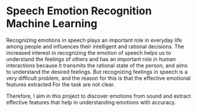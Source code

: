 # Speech Emotion Recognition Machine Learning

Recognizing emotions in speech plays an important role in everyday life among people and influences their intelligent and rational decisions. The increased interest in recognizing the emotion of speech helps us to understand the feelings of others and has an important role in human interactions because it transmits the rational state of the person, and aims to understand the desired feelings. But recognizing feelings in speech is a very difficult problem, and the reason for this is that the effective emotional features extracted For the task are not clear.


Therefore, I aim in this project to discover emotions from sound and extract effective features that help in understanding emotions with accuracy.


